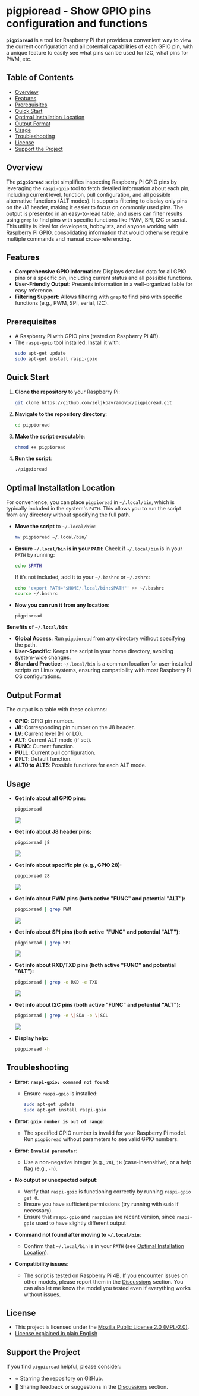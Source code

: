 # pigpioread - Show GPIO pins configuration and functions

**`pigpioread`** is a tool for Raspberry Pi that provides a convenient way to view the current configuration and all potential capabilities of each GPIO pin, with a unique feature to easily see what pins can be used for I2C, what pins for PWM, etc.



## Table of Contents

- [Overview](#overview)
- [Features](#features)
- [Prerequisites](#prerequisites)
- [Quick Start](#quick-start)
- [Optimal Installation Location](#optimal-installation-location)
- [Output Format](#output-format)
- [Usage](#usage)
- [Troubleshooting](#troubleshooting)
- [License](#license)
- [Support the Project](#support-the-project)



## Overview

The **`pigpioread`** script simplifies inspecting Raspberry Pi GPIO pins by leveraging the `raspi-gpio` tool to fetch detailed information about each pin, including current level, function, pull configuration, and all possible alternative functions (ALT modes). It supports filtering to display only pins on the J8 header, making it easier to focus on commonly used pins. The output is presented in an easy-to-read table, and users can filter results using `grep` to find pins with specific functions like PWM, SPI, I2C or serial. This utility is ideal for developers, hobbyists, and anyone working with Raspberry Pi GPIO, consolidating information that would otherwise require multiple commands and manual cross-referencing.



## Features

- **Comprehensive GPIO Information**: Displays detailed data for all GPIO pins or a specific pin, including current status and all possible functions.
- **User-Friendly Output**: Presents information in a well-organized table for easy reference.
- **Filtering Support**: Allows filtering with `grep` to find pins with specific functions (e.g., PWM, SPI, serial, I2C).



## Prerequisites

- A Raspberry Pi with GPIO pins (tested on Raspberry Pi 4B).
- The `raspi-gpio` tool installed. Install it with:
  ```bash
  sudo apt-get update
  sudo apt-get install raspi-gpio
  ```



## Quick Start

1. **Clone the repository** to your Raspberry Pi:
   ```bash
   git clone https://github.com/zeljkoavramovic/pigpioread.git
   ```
2. **Navigate to the repository directory**:
   ```bash
   cd pigpioread
   ```
3. **Make the script executable**:
   ```bash
   chmod +x pigpioread
   ```
4. **Run the script**:
   ```bash
   ./pigpioread
   ```



## Optimal Installation Location

For convenience, you can place `pigpioread` in `~/.local/bin`, which is typically included in the system's `PATH`. This allows you to run the script from any directory without specifying the full path.

- **Move the script** to `~/.local/bin`:
  ```bash
  mv pigpioread ~/.local/bin/
  ```
- **Ensure `~/.local/bin` is in your `PATH`**:
  Check if `~/.local/bin` is in your `PATH` by running:
  ```bash
  echo $PATH
  ```
  If it’s not included, add it to your `~/.bashrc` or `~/.zshrc`:
  ```bash
  echo 'export PATH="$HOME/.local/bin:$PATH"' >> ~/.bashrc
  source ~/.bashrc
  ```
- **Now you can run it from any location**:
  
  ```bash
  pigpioread
  ```

**Benefits of `~/.local/bin`**:

- **Global Access**: Run `pigpioread` from any directory without specifying the path.
- **User-Specific**: Keeps the script in your home directory, avoiding system-wide changes.
- **Standard Practice**: `~/.local/bin` is a common location for user-installed scripts on Linux systems, ensuring compatibility with most Raspberry Pi OS configurations.



## Output Format

The output is a table with these columns:

- **GPIO**: GPIO pin number.
- **J8**: Corresponding pin number on the J8 header.
- **LV**: Current level (HI or LO).
- **ALT**: Current ALT mode (if set).
- **FUNC**: Current function.
- **PULL**: Current pull configuration.
- **DFLT**: Default function.
- **ALT0 to ALT5**: Possible functions for each ALT mode.



## Usage

- **Get info about all GPIO pins:**

  ```bash
  pigpioread
  ```

  <img src="output-all.png"/>
- **Get info about J8 header pins:**

  ```bash
  pigpioread j8
  ```

  <img src="output-j8.png"/>
- **Get info about specific pin (e.g., GPIO 28):**

  ```bash
  pigpioread 28
  ```

  <img src="output-pin.png"/>
- **Get info about PWM pins (both active "FUNC" and potential "ALT"):**

  ```bash
  pigpioread | grep PWM
  ```

  <img src="output-pwm.png"/>
- **Get info about SPI pins (both active "FUNC" and potential "ALT"):**

  ```bash
  pigpioread | grep SPI
  ```

  <img src="output-spi.png"/>

- **Get info about RXD/TXD pins (both active "FUNC" and potential "ALT"):**

  ```bash
  pigpioread | grep -e RXD -e TXD
  ```

  <img src="output-ser.png"/>

- **Get info about I2C pins (both active "FUNC" and potential "ALT"):**

  ```bash
  pigpioread | grep -e \|SDA -e \|SCL
  ```

  <img src="output-i2c.png"/>

- **Display help:**

  ```bash
  pigpioread -h
  ```



## Troubleshooting

- **Error: `raspi-gpio: command not found`**:
  - Ensure `raspi-gpio` is installed:
    ```bash
    sudo apt-get update
    sudo apt-get install raspi-gpio
    ```
- **Error: `gpio number is out of range`**:
  - The specified GPIO number is invalid for your Raspberry Pi model. Run `pigpioread` without parameters to see valid GPIO numbers.
- **Error: `Invalid parameter`**:
  - Use a non-negative integer (e.g., `28`), `j8` (case-insensitive), or a help flag (e.g., `-h`).
- **No output or unexpected output**:
  
  - Verify that `raspi-gpio` is functioning correctly by running `raspi-gpio get 0`.
  - Ensure you have sufficient permissions (try running with `sudo` if necessary).
  - Ensure that `raspi-gpio` and  `raspbian` are recent version, since `raspi-gpio` used to have slightly different output
- **Command not found after moving to `~/.local/bin`**:
  
  - Confirm that `~/.local/bin` is in your `PATH` (see [Optimal Installation Location](#optimal-installation-location)).
- **Compatibility issues**:
  
  - The script is tested on Raspberry Pi 4B. If you encounter issues on other models, please report them in the [Discussions](https://github.com/zeljkoavramovic/pigpioread/discussions/1) section. You can also let me know the model you tested even if everything works without issues.



## License

-   This project is licensed under the [Mozilla Public License 2.0 (MPL-2.0)](https://www.mozilla.org/en-US/MPL/2.0/).
-   [License explained in plain English](https://www.tldrlegal.com/license/mozilla-public-license-2-0-mpl-2)



## Support the Project

If you find `pigpioread` helpful, please consider:

- ⭐ Starring the repository on GitHub.
- 💬 Sharing feedback or suggestions in the [Discussions](https://github.com/zeljkoavramovic/pigpioread/discussions/1) section.